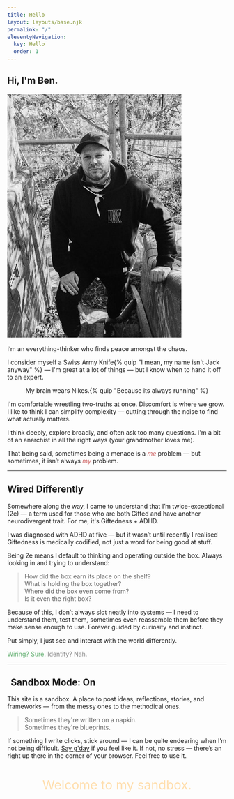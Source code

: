 ```yaml
---
title: Hello
layout: layouts/base.njk
permalink: "/"
eleventyNavigation:
  key: Hello
  order: 1
---
```


<section class="main-block">
  <div class="heading">
    <h1><span class="typewriter"><i data-lucide="hand"></i> Hi, I'm Ben.</span></h1>
  </div>
  <article class="bio-block">
    <img src="./imgs/BD-sm.JPG" alt="Ben" class="float-image">
    <p><i data-lucide="brain"></i> I’m an everything-thinker who finds peace amongst the chaos.</p>
    <p><i data-lucide="wrench" class="icon-adjust"></i> I consider myself a Swiss Army Knife{% quip "I mean, my name isn't Jack anyway" %} — I'm great at a lot of things — but I know when to hand it off to an expert.</p>
    <p style="text-align:center">My brain wears Nikes.{% quip "Because its always running" %}</p>
    <p><i data-lucide="help-circle"></i> I'm comfortable wrestling two-truths at once. Discomfort is where we grow. I like to think I can simplify complexity — cutting through the noise to find what actually matters.</p>
    <p><i data-lucide="zap"></i> I think deeply, explore broadly, and often ask too many questions. I'm a bit of an anarchist in all the right ways (your grandmother loves me).</p>
    <p><i data-lucide="flame"></i> That being said, sometimes being a menace is a <em style="color:indianred">me</em> problem — but sometimes, it isn’t always <em style="color:indianred">my</em> problem.</p>
    <hr>
    <h2><i data-lucide="circuit-board"></i> Wired Differently</h2>
    <p>Somewhere along the way, I came to understand that I’m twice-exceptional (2e) — a term used for those who are both Gifted and have another neurodivergent trait. For me, it's Giftedness + ADHD.</p>
    <p>I was diagnosed with ADHD at five — but it wasn’t until recently I realised Giftedness is medically codified, not just a word for being good at stuff.</p>
    <p>Being 2e means I default to thinking and operating outside the box. Always looking in and trying to understand:</p>
      <blockquote>
        How did the box earn its place on the shelf?<br>
        What is holding the box together?<br>
        Where did the box even come from?<br>
        Is it even the right box?<br>
      </blockquote>
    <p>Because of this, I don’t always slot neatly into systems — I need to understand them, test them, sometimes even reassemble them before they make sense enough to use. Forever guided by curiosity and instinct.</p>
    <p>Put simply, I just see and interact with the world differently.</p>
    <p class="identity-callout">
      <span style="color: #5fae6e;">Wiring? Sure.</span> 
      <span style="color: #888;"> Identity? Nah.</span>
    <hr>
    <h2 style="margin-left: .50rem"><i data-lucide="toggle-right"></i> Sandbox Mode: On</h2>
    <p><i data-lucide="globe"></i> This site is a sandbox. A place to post ideas, reflections, stories, and frameworks — from the messy ones to the methodical ones.</p>
    <blockquote>
      Sometimes they're written on a napkin.<br>  
      Sometimes they're blueprints.
    </blockquote>
    <p><i data-lucide="mail"></i> If something I write clicks, stick around — I can be quite endearing when I’m not being difficult. <a href="/contact">Say g'day</a> if you feel like it. If not, no stress — there’s an <i data-lucide="x" style="color:red"></i>right up there in the corner of your browser. Feel free to use it.</p>
    <p style="font-size:1.8rem; text-align:center; padding:0.75rem; color:navajowhite;">Welcome to my sandbox.</p>
  </article>
</section>
